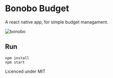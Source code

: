 # Bonobo Budget
A react native app, for simple budget managament.

![bonobo](https://user-images.githubusercontent.com/7697632/32956539-b83d7c12-cbc1-11e7-8c1a-db0c27fe870c.jpg)

## Run

```
npm install
npm start
```

Licenced under MIT
